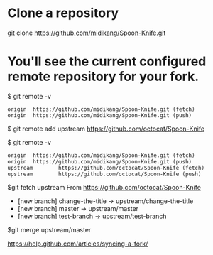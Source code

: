 Clone a repository
========

git clone https://github.com/midikang/Spoon-Knife.git


You'll see the current configured remote repository for your fork.
============
$ git remote -v
  
    origin  https://github.com/midikang/Spoon-Knife.git (fetch)
    origin  https://github.com/midikang/Spoon-Knife.git (push)


$ git remote add upstream https://github.com/octocat/Spoon-Knife
  
$ git remote -v
  
    origin  https://github.com/midikang/Spoon-Knife.git (fetch)
    origin  https://github.com/midikang/Spoon-Knife.git (push)
    upstream        https://github.com/octocat/Spoon-Knife (fetch)
    upstream        https://github.com/octocat/Spoon-Knife (push)
    
    
$git fetch upstream
From https://github.com/octocat/Spoon-Knife
 * [new branch]      change-the-title -> upstream/change-the-title
 * [new branch]      master     -> upstream/master
 * [new branch]      test-branch -> upstream/test-branch

 $git merge upstream/master

https://help.github.com/articles/syncing-a-fork/
